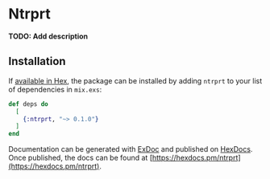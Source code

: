 # Ntrprt

**TODO: Add description**

## Installation

If [available in Hex](https://hex.pm/docs/publish), the package can be installed
by adding `ntrprt` to your list of dependencies in `mix.exs`:

```elixir
def deps do
  [
    {:ntrprt, "~> 0.1.0"}
  ]
end
```

Documentation can be generated with [ExDoc](https://github.com/elixir-lang/ex_doc)
and published on [HexDocs](https://hexdocs.pm). Once published, the docs can
be found at [https://hexdocs.pm/ntrprt](https://hexdocs.pm/ntrprt).

